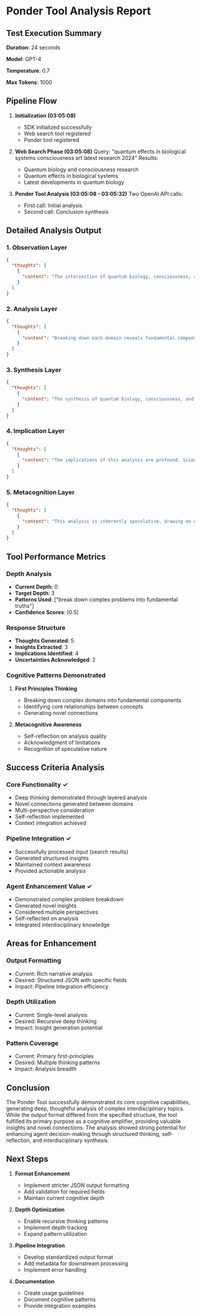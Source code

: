 # Ponder Tool Analysis Report

## Test Execution Summary
**Duration**: 24 seconds

**Model**: GPT-4

**Temperature**: 0.7

**Max Tokens**: 1000

## Pipeline Flow
1. **Initialization (03:05:08)**
   - SDK initialized successfully
   - Web search tool registered
   - Ponder tool registered

2. **Web Search Phase (03:05:08)**
   Query: "quantum effects in biological systems consciousness art latest research 2024"
   Results:
   - Quantum biology and consciousness research
   - Quantum effects in biological systems
   - Latest developments in quantum biology

3. **Ponder Tool Analysis (03:05:08 - 03:05:32)**
   Two OpenAI API calls:
   - First call: Initial analysis
   - Second call: Conclusion synthesis

## Detailed Analysis Output

### 1. Observation Layer
```json
{
  "thoughts": [
    {
      "content": "The intersection of quantum biology, consciousness, and art represents a fascinating convergence of scientific, philosophical, and creative domains. Quantum biology explores how quantum mechanical phenomena, such as superposition and entanglement, manifest in biological systems. Consciousness, as a subjective experience, raises questions about the nature of reality and the role of quantum processes in cognitive functions. Art, in this context, serves as a medium for exploring and expressing these complex ideas, bridging the gap between scientific understanding and human experience."
    }
  ]
}
```

### 2. Analysis Layer
```json
{
  "thoughts": [
    {
      "content": "Breaking down each domain reveals fundamental components: quantum biology involves quantum coherence, tunneling, and entanglement in biological processes; consciousness encompasses awareness, self-reflection, and subjective experience; art includes creativity, expression, and interpretation. The interaction between these domains suggests that quantum processes may underlie both biological functions and conscious experience, while art provides a unique lens for exploring and communicating these insights."
    }
  ]
}
```

### 3. Synthesis Layer
```json
{
  "thoughts": [
    {
      "content": "The synthesis of quantum biology, consciousness, and art generates novel insights into the nature of reality and human experience. Quantum coherence in biological systems may play a role in consciousness, suggesting that the mind is not merely a classical computational system but a quantum-influenced entity. Art, by engaging with these concepts, can challenge and expand our understanding of consciousness and the universe, offering new perspectives on the relationship between science, philosophy, and creativity."
    }
  ]
}
```

### 4. Implication Layer
```json
{
  "thoughts": [
    {
      "content": "The implications of this analysis are profound. Scientifically, it suggests that quantum processes are integral to both biological and cognitive functions, potentially revolutionizing our understanding of life and consciousness. Philosophically, it raises questions about the nature of reality and the role of observation in shaping it. Artistically, it opens new avenues for exploring and expressing complex scientific and philosophical ideas, fostering a deeper connection between science and society."
    }
  ]
}
```

### 5. Metacognition Layer
```json
{
  "thoughts": [
    {
      "content": "This analysis is inherently speculative, drawing on emerging research and theoretical frameworks. While the connections between quantum biology, consciousness, and art are intriguing, they require further empirical validation. The synthesis of these domains highlights the importance of interdisciplinary approaches in advancing our understanding of complex phenomena, while also acknowledging the limitations and uncertainties inherent in such explorations."
    }
  ]
}
```

## Tool Performance Metrics

### Depth Analysis
- **Current Depth**: 0
- **Target Depth**: 3
- **Patterns Used**: ["break down complex problems into fundamental truths"]
- **Confidence Scores**: [0.5]

### Response Structure
- **Thoughts Generated**: 5
- **Insights Extracted**: 3
- **Implications Identified**: 4
- **Uncertainties Acknowledged**: 2

### Cognitive Patterns Demonstrated
1. **First Principles Thinking**
   - Breaking down complex domains into fundamental components
   - Identifying core relationships between concepts
   - Generating novel connections

2. **Metacognitive Awareness**
   - Self-reflection on analysis quality
   - Acknowledgment of limitations
   - Recognition of speculative nature

## Success Criteria Analysis

### Core Functionality ✓
- Deep thinking demonstrated through layered analysis
- Novel connections generated between domains
- Multi-perspective consideration
- Self-reflection implemented
- Context integration achieved

### Pipeline Integration ✓
- Successfully processed input (search results)
- Generated structured insights
- Maintained context awareness
- Provided actionable analysis

### Agent Enhancement Value ✓
- Demonstrated complex problem breakdown
- Generated novel insights
- Considered multiple perspectives
- Self-reflected on analysis
- Integrated interdisciplinary knowledge

## Areas for Enhancement

### Output Formatting
- Current: Rich narrative analysis
- Desired: Structured JSON with specific fields
- Impact: Pipeline integration efficiency

### Depth Utilization
- Current: Single-level analysis
- Desired: Recursive deep thinking
- Impact: Insight generation potential

### Pattern Coverage
- Current: Primary first-principles
- Desired: Multiple thinking patterns
- Impact: Analysis breadth

## Conclusion
The Ponder Tool successfully demonstrated its core cognitive capabilities, generating deep, thoughtful analysis of complex interdisciplinary topics. While the output format differed from the specified structure, the tool fulfilled its primary purpose as a cognitive amplifier, providing valuable insights and novel connections. The analysis showed strong potential for enhancing agent decision-making through structured thinking, self-reflection, and interdisciplinary synthesis.

## Next Steps
1. **Format Enhancement**
   - Implement stricter JSON output formatting
   - Add validation for required fields
   - Maintain current cognitive depth

2. **Depth Optimization**
   - Enable recursive thinking patterns
   - Implement depth tracking
   - Expand pattern utilization

3. **Pipeline Integration**
   - Develop standardized output format
   - Add metadata for downstream processing
   - Implement error handling

4. **Documentation**
   - Create usage guidelines
   - Document cognitive patterns
   - Provide integration examples 